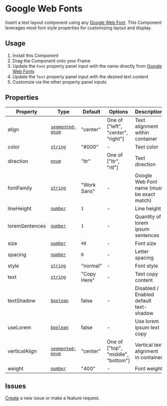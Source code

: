 # Google Web Fonts

Insert a text layout component using any [Google Web Font](https://fonts.google.com/). This Component leverages most font style properties for customizing layout and display.

## Usage

1. Install this Component
2. Drag the Component onto your Frame
3. Update the `Font` property panel input with the name directly from [Google Web Fonts](https://fonts.google.com/)
4. Update the `Text` property panel input with the desired text content
5. Customize via the other property panel inputs

## Properties

| Property     | Type                                                                                | Default         | Options                            | Description                                |
|--------------|-------------------------------------------------------------------------------------|-----------------|------------------------------------|--------------------------------------------|
align          | [`segmented-enum`](https://framer.gitbook.io/framer/components/code#segmented-enum) | "center"        | One of ["left", "center", "right"] | Text alignment within container            |
color          | [`string`](https://framer.gitbook.io/framer/components/code#string-control)         | "#000"          | -                                  | Text color                                 |
direction      | [`enum`](https://framer.gitbook.io/framer/components/code#enum-control)             | "ltr"           | One of ["ltr", "rtl"]              | Text direction                             |
fontFamily     | [`string`](https://framer.gitbook.io/framer/components/code#string-control)         | "Work Sans"     | -                                  | Google Web Font name (must be exact match) |
lineHeight     | [`number`](https://framer.gitbook.io/framer/components/code#number-control)         | `1`             | -                                  | Line height                                |
loremSentences | [`number`](https://framer.gitbook.io/framer/components/code#number-control)         | `1`             | -                                  | Quantity of lorem ipsum sentences          |
size           | [`number`](https://framer.gitbook.io/framer/components/code#number-control)         | `40`            | -                                  | Font size                                  |
spacing        | [`number`](https://framer.gitbook.io/framer/components/code#number-control)         | `0`             | -                                  | Letter spacing                             |
style          | [`string`](https://framer.gitbook.io/framer/components/code#string-control)         | "normal"        | -                                  | Font style                                 |
text           | [`string`](https://framer.gitbook.io/framer/components/code#string-control)         | "Copy Here"     | -                                  | Text copy content                          |
textShadow     | [`boolean`](https://framer.gitbook.io/framer/components/code#boolean-control)       | false           | -                                  | Disabled / Enabled default text-shadow     |
useLorem       | [`boolean`](https://framer.gitbook.io/framer/components/code#boolean-control)       | false           | -                                  | Use lorem ipsum text copy                  |
verticalAlign  | [`segmented-enum`](https://framer.gitbook.io/framer/components/code#segmented-enum) | "center"        | One of ["top", "middle", "bottom"] | Vertical text alignment in container       |
weight         | [`number`](https://framer.gitbook.io/framer/components/code#number-control)         | "400"           | -                                  | Font weight                                |                                                  

## Issues

[Create](https://bitbucket.org/psullivan6/framer-psullivan6.g-fonts/issues/new) a new issue or make a feature request.